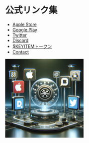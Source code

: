 # 公式リンク集

- [Apple Store](https://apps.apple.com/app/keyitem/id6467468587)
- [Google Play](https://play.google.com/store/apps/details?id=com.shoeisugita.KeyItem)
- [Twitter](https://twitter.com/KeyItemAPP)
- [Discord](https://discord.gg/WPTVHAnJ)
- [$KEYITEMトークン](https://relayx.com/market/b14be2bfaee02cda40aa1503ecad23bd3d5c78604118fe50d00b90046fda373f_o2)
- [Contact](https://peing.net/en/929d8111355eac)

<div style="display: flex; flex-direction: row; align-items: center;">
    <div style="max-width: 50%;">
        <img src="../images/links.webp" alt="links" style="max-width: 100%; height: auto;">
    </div>
    <div style="max-width: 50%;">
    </div>
</div>
